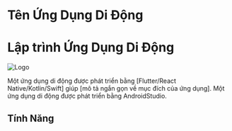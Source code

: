 # Tên Ứng Dụng Di Động
# Lập trình Ứng Dụng Di Động

![Logo](https://via.placeholder.com/150) <!-- Thay thế bằng đường dẫn đến logo của ứng dụng -->
 <!-- Thay thế bằng đường dẫn đến logo của ứng dụng -->

Một ứng dụng di động được phát triển bằng [Flutter/React Native/Kotlin/Swift] giúp [mô tả ngắn gọn về mục đích của ứng dụng].
Một ứng dụng di động được phát triển bằng AndroidStudio.

## Tính Năng
